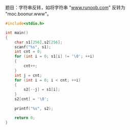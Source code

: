 题目：字符串反转，如将字符串 "www.runoob.com" 反转为 "moc.boonur.www"。
```c
#include<stdio.h>

int main()
{
	char s1[256],s2[256];
	scanf("%s", s1);
	int cnt = 0;
	for (int i = 0; s1[i] != '\0'; ++i)
	{
		cnt++;
	}
	int j = cnt;
	for (int i = 0; i < cnt; ++i)
	{
		s2[--j] = s1[i];
	}
	s2[cnt] = '\0';
	
	printf("%s", s2);

	return 0;
}
```
